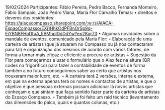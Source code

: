 19/02/2024
Participantes:
Fábio Pereira, Pedro Bacco, Fernanda Monteiro, Fábio Sampaio, João Pedro Viana, Maria Flor Carvalho
Temas: 
    • direitos e deveres dos residentes: https://aiacacompasso.sharepoint.com/:w:/s/AIACA-EspaoCompasso/EXj1HhkOdPFBnOrSp9q-EiYBN8FHoDtuA_5BMhplDdDdYw?e=2Kqr73
    • Algumas novidades sobre a mandala de eventos, comunicado pela Maria Flor:
        ◦ Elaboração de uma carteira de artistas (que já atuaram no Compasso ou já nos contactaram para tal) e organização dos mesmos de acordo com vários fatores, de forma a tornar mais eficaz e eficiente a procura de artistas
        ◦ Sugestão da Flor para começarmos a usar o formulário que o Alex fez na altura (QR codes no frigorifico) para fazer a contabilidade de eventos de forma também a no futuro conseguirmos saber ao certo que artistas nos trouxeram maior lucro, etc.
        ◦ A carteira terá 2 versões, interna e externa, em que na externa apenas terá os nomes e contactos de artistas, e que o objetivo é que pessoas externas possam adicionar lá novos artistas que conheçam e que sintam que faça sentido fazer parte da carteira de artistas do Espaço Compasso.
        ◦ Também já foi feito um raid técnico (levantamento das dimensões do palco, quais e quantas colunas, etc.)


